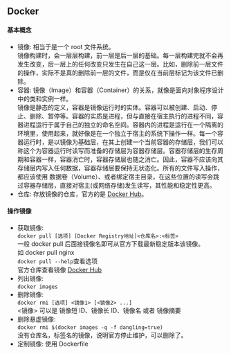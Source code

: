 ## Docker
#### 基本概念
- 镜像: 相当于是一个 root 文件系统。  
镜像构建时，会一层层构建，前一层是后一层的基础。每一层构建完就不会再发生改变，后一层上的任何改变只发生在自己这一层。比如，删除前一层文件的操作，实际不是真的删除前一层的文件，而是仅在当前层标记为该文件已删除。  
- 容器: 镜像（Image）和容器（Container）的关系，就像是面向对象程序设计中的类和实例一样。  
镜像是静态的定义，容器是镜像运行时的实体。容器可以被创建、启动、停止、删除、暂停等。容器的实质是进程，但与直接在宿主执行的进程不同，容器进程运行于属于自己的独立的命名空间。容器内的进程是运行在一个隔离的环境里，使用起来，就好像是在一个独立于宿主的系统下操作一样。每一个容器运行时，是以镜像为基础层，在其上创建一个当前容器的存储层，我们可以称这个为容器运行时读写而准备的存储层为容器存储层。容器存储层的生存周期和容器一样，容器消亡时，容器存储层也随之消亡。因此，容器不应该向其存储层内写入任何数据，容器存储层要保持无状态化。所有的文件写入操作，都应该使用 数据卷（Volume）、或者绑定宿主目录，在这些位置的读写会跳过容器存储层，直接对宿主(或网络存储)发生读写，其性能和稳定性更高。  
- 仓库: 存放镜像的仓库，官方的是 [Docker Hub](https://hub.docker.com/explore/)。
#### 操作镜像
- 获取镜像:  
`docker pull [选项] [Docker Registry地址]<仓库名>:<标签>`  
一般 docker pull 后面接镜像名即可从官方下载最新稳定版本该镜像。  
如 docker pull nginx  
`docker pull --help`查看选项  
官方仓库查看镜像 [Docker Hub](https://hub.docker.com/explore/)  
- 列出镜像:  
`docker images`
- 删除镜像:  
`docker rmi [选项] <镜像1> [<镜像2> ...]`  
<镜像> 可以是 镜像短 ID、镜像长 ID、镜像名 或者 镜像摘要
- 删除悬虚镜像:  
`docker rmi $(docker images -q -f dangling=true)`  
没有仓库名，标签名的镜像，说明官方停止维护，可以删除了。  
- 定制镜像: 使用 Dockerfile  
